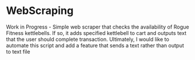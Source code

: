 # WebScraping
Work in Progress - Simple web scraper that checks the availability of Rogue Fitness kettlebells. If so, it adds specified kettlebell to cart and outputs text that the user should complete transaction.
Ultimately, I would like to automate this script and add a feature that sends a text rather than output to text file
